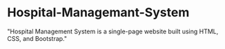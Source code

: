 # Hospital-Managemant-System
"Hospital Management System is a single-page website built using HTML, CSS, and Bootstrap."
